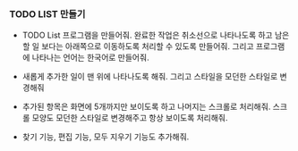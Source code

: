 ### TODO LIST 만들기
- TODO List 프로그램을 만들어줘. 완료한 작업은 취소선으로 나타나도록 하고 남은 할 일 보다는 아래쪽으로 이동하도록 처리할 수 있도록 만들어줘. 그리고 프로그램에 나타나는 언어는 한국어로 만들어줘.  

- 새롭게 추가한 일이 맨 위에 나타나도록 해줘. 그리고 스타일을 모던한 스타일로 변경해줘 

- 추가된 항목은 화면에 5개까지만 보이도록 하고 나머지는 스크롤로 처리해줘. 스크롤 모양도 모던한 스타일로 변경해주고 항상 보이도록 처리해줘.

- 찾기 기능, 편집 기능, 모두 지우기 기능도 추가해줘.